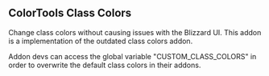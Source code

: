 ## ColorTools Class Colors
Change class colors without causing issues with the Blizzard UI.
This addon is a implementation of the outdated class colors addon. 

Addon devs can access the global variable "CUSTOM_CLASS_COLORS" in order to overwrite the default class colors in their addons.
